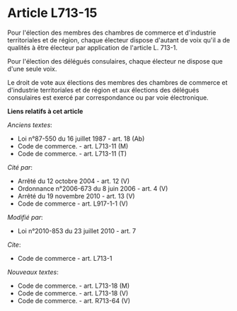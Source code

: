 # Article L713-15

Pour l'élection des membres des chambres de commerce et d'industrie territoriales et de région, chaque électeur dispose
d'autant de voix qu'il a de qualités à être électeur par application de l'article L. 713-1. 

Pour l'élection des délégués consulaires, chaque électeur ne dispose que d'une seule voix. 

Le droit de vote aux élections des membres des chambres de commerce et d'industrie territoriales et de région et aux
élections des délégués consulaires est exercé par correspondance ou par voie électronique.

**Liens relatifs à cet article**

_Anciens textes_:

  - Loi n°87-550 du 16 juillet 1987 - art. 18 (Ab)
  - Code de commerce. - art. L713-11 (M)
  - Code de commerce. - art. L713-11 (T)

_Cité par_:

  - Arrêté du 12 octobre 2004 - art. 12 (V)
  - Ordonnance n°2006-673 du 8 juin 2006 - art. 4 (V)
  - Arrêté du 19 novembre 2010 - art. 13 (V)
  - Code de commerce - art. L917-1-1 (V)

_Modifié par_:

  - Loi n°2010-853 du 23 juillet 2010 - art. 7

_Cite_:

  - Code de commerce - art. L713-1

_Nouveaux textes_:

  - Code de commerce. - art. L713-18 (M)
  - Code de commerce. - art. L713-18 (V)
  - Code de commerce. - art. R713-64 (V)
